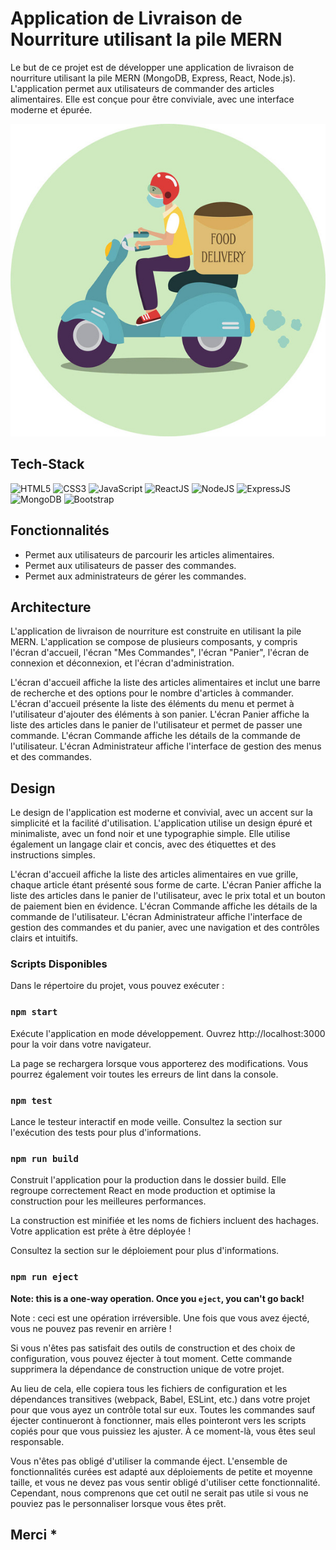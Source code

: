 # Application de Livraison de Nourriture utilisant la pile MERN

Le but de ce projet est de développer une application de livraison de nourriture utilisant la pile MERN (MongoDB, Express, React, Node.js). L'application permet aux utilisateurs de commander des articles alimentaires. Elle est conçue pour être conviviale, avec une interface moderne et épurée.

<img src='https://github.com/issaniang5/Application-Livraison-De-Nourriture/blob/main/Images/Readme.jpeg' height=500px width=800px></img>


## Tech-Stack

<div align="left">
<img alt="HTML5" src="https://img.shields.io/badge/html5-%23E34F26.svg?style=for-the-badge&logo=html5&logoColor=white"/>
<img alt="CSS3" src="https://img.shields.io/badge/css3-%231572B6.svg?style=for-the-badge&logo=css3&logoColor=white"/> 
<img alt="JavaScript" src="https://img.shields.io/badge/javascript-%23323330.svg?style=for-the-badge&logo=javascript&logoColor=%23F7DF1E"/>
<img alt="ReactJS" src="https://img.shields.io/badge/react-%2320232a.svg?style=for-the-badge&logo=react&logoColor=%2361DAFB"/>
<img alt="NodeJS" src="https://img.shields.io/badge/node.js-6DA55F?style=for-the-badge&logo=node.js&logoColor=white"/>
<img alt="ExpressJS" src="https://img.shields.io/badge/express.js-%23404d59.svg?style=for-the-badge&logo=express&logoColor=%2361DAFB"/>
<img alt="MongoDB" src="https://img.shields.io/badge/MongoDB-%234ea94b.svg?style=for-the-badge&logo=mongodb&logoColor=white"/>
<img alt="Bootstrap" src="https://img.shields.io/badge/bootstrap-%23563D7C.svg?style=for-the-badge&logo=bootstrap&logoColor=white"/>
</div>


## Fonctionnalités

- Permet aux utilisateurs de parcourir les articles alimentaires.
- Permet aux utilisateurs de passer des commandes.
- Permet aux administrateurs de gérer les commandes.

## Architecture

L'application de livraison de nourriture est construite en utilisant la pile MERN. L'application se compose de plusieurs composants, y compris l'écran d'accueil, l'écran "Mes Commandes", l'écran "Panier", l'écran de connexion et déconnexion, et l'écran d'administration.

L'écran d'accueil affiche la liste des articles alimentaires et inclut une barre de recherche et des options pour le nombre d'articles à commander. L'écran d'accueil présente la liste des éléments du menu et permet à l'utilisateur d'ajouter des éléments à son panier. L'écran Panier affiche la liste des articles dans le panier de l'utilisateur et permet de passer une commande. L'écran Commande affiche les détails de la commande de l'utilisateur. L'écran Administrateur affiche l'interface de gestion des menus et des commandes.


## Design

Le design de l'application est moderne et convivial, avec un accent sur la simplicité et la facilité d'utilisation. L'application utilise un design épuré et minimaliste, avec un fond noir et une typographie simple. Elle utilise également un langage clair et concis, avec des étiquettes et des instructions simples.

L'écran d'accueil affiche la liste des articles alimentaires en vue grille, chaque article étant présenté sous forme de carte. L'écran Panier affiche la liste des articles dans le panier de l'utilisateur, avec le prix total et un bouton de paiement bien en évidence. L'écran Commande affiche les détails de la commande de l'utilisateur. L'écran Administrateur affiche l'interface de gestion des commandes et du panier, avec une navigation et des contrôles clairs et intuitifs.

<!-- L'application est conçue pour être évolutive et modulaire, avec une base de code propre et organisée. L'API backend est implémentée avec Express.js et Mongoose, avec des contrôleurs et modèles séparés pour chaque composant. L'interface frontend est implémentée avec React, avec des composants séparés pour chaque écran et fonctionnalité. -->



### Scripts Disponibles

Dans le répertoire du projet, vous pouvez exécuter :

### `npm start`

Exécute l'application en mode développement.
Ouvrez http://localhost:3000 pour la voir dans votre navigateur.

La page se rechargera lorsque vous apporterez des modifications.
Vous pourrez également voir toutes les erreurs de lint dans la console.

### `npm test`

Lance le testeur interactif en mode veille.
Consultez la section sur l'exécution des tests pour plus d'informations.

### `npm run build`

Construit l'application pour la production dans le dossier build.
Elle regroupe correctement React en mode production et optimise la construction pour les meilleures performances.

La construction est minifiée et les noms de fichiers incluent des hachages.
Votre application est prête à être déployée !

Consultez la section sur le déploiement pour plus d'informations.

### `npm run eject`

**Note: this is a one-way operation. Once you `eject`, you can't go back!**

Note : ceci est une opération irréversible. Une fois que vous avez éjecté, vous ne pouvez pas revenir en arrière !

Si vous n'êtes pas satisfait des outils de construction et des choix de configuration, vous pouvez éjecter à tout moment. Cette commande supprimera la dépendance de construction unique de votre projet.

Au lieu de cela, elle copiera tous les fichiers de configuration et les dépendances transitives (webpack, Babel, ESLint, etc.) dans votre projet pour que vous ayez un contrôle total sur eux. Toutes les commandes sauf éjecter continueront à fonctionner, mais elles pointeront vers les scripts copiés pour que vous puissiez les ajuster. À ce moment-là, vous êtes seul responsable.

Vous n'êtes pas obligé d'utiliser la commande éject. L'ensemble de fonctionnalités curées est adapté aux déploiements de petite et moyenne taille, et vous ne devez pas vous sentir obligé d'utiliser cette fonctionnalité. Cependant, nous comprenons que cet outil ne serait pas utile si vous ne pouviez pas le personnaliser lorsque vous êtes prêt.

## Merci *




